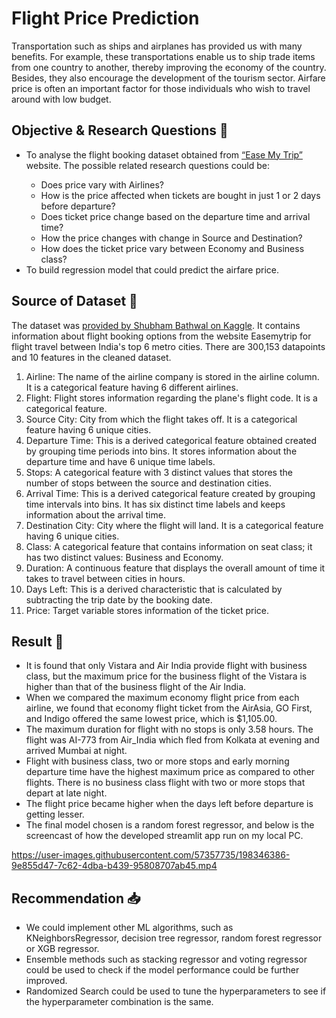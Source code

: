 # Flight Price Prediction
Transportation such as ships and airplanes has provided us with many benefits. For example, these transportations enable us to ship trade items from one country to another, thereby improving the economy of the country. Besides, they also encourage the development of the tourism sector. Airfare price is often an important factor for those individuals who wish to travel around with low budget. 

## Objective & Research Questions 🤔
<ul>
<li>To analyse the flight booking dataset obtained from <a href="https://www.easemytrip.com/">“Ease My Trip”</a> website. The possible related research questions could be:</li> 
<ul>
  <li> Does price vary with Airlines? </li> 
  <li> How is the price affected when tickets are bought in just 1 or 2 days before departure?</li> 
  <li> Does ticket price change based on the departure time and arrival time?</li> 
  <li> How the price changes with change in Source and Destination?</li> 
  <li> How does the ticket price vary between Economy and Business class?</li> 
</ul>
  <li>To build regression model that could predict the airfare price. </li>
</ul>

## Source of Dataset 📅
The dataset was <a href="https://www.kaggle.com/datasets/shubhambathwal/flight-price-prediction"> provided by Shubham Bathwal on Kaggle</a>. It contains information about flight booking options from the website Easemytrip for flight travel between India's top 6 metro cities. There are 300,153 datapoints and 10 features in the cleaned dataset.
<ol>
<li> Airline: The name of the airline company is stored in the airline column. It is a categorical feature having 6 different airlines.</li>
<li> Flight: Flight stores information regarding the plane's flight code. It is a categorical feature.</li>
<li> Source City: City from which the flight takes off. It is a categorical feature having 6 unique cities.</li>
<li> Departure Time: This is a derived categorical feature obtained created by grouping time periods into bins. It stores information about the departure time and have 6 unique time labels.</li>
<li> Stops: A categorical feature with 3 distinct values that stores the number of stops between the source and destination cities.</li>
<li> Arrival Time: This is a derived categorical feature created by grouping time intervals into bins. It has six distinct time labels and keeps information about the arrival time.</li>
<li> Destination City: City where the flight will land. It is a categorical feature having 6 unique cities.</li>
<li> Class: A categorical feature that contains information on seat class; it has two distinct values: Business and Economy.</li>
<li> Duration: A continuous feature that displays the overall amount of time it takes to travel between cities in hours.</li>
<li>Days Left: This is a derived characteristic that is calculated by subtracting the trip date by the booking date.</li>
<li> Price: Target variable stores information of the ticket price.</li>
</ol>

## Result 🔎
* It is found that only Vistara and Air India provide flight with business class, but the maximum price for the business flight of the Vistara is higher than that of the business flight of the Air India.
* When we compared the maximum economy flight price from each airline, we found that economy flight ticket from the AirAsia, GO First, and Indigo offered the same lowest price, which is $1,105.00.
* The maximum duration for flight with no stops is only 3.58 hours. The flight was AI-773 from Air_India which fled from Kolkata at evening and arrived Mumbai at night.
* Flight with business class, two or more stops and early morning departure time have the highest maximum price as compared to other flights. There is no business class flight with two or more stops that depart at late night.
* The flight price became higher when the days left before departure is getting lesser.
* The final model chosen is a random forest regressor, and below is the screencast of how the developed streamlit app run on my local PC.   

https://user-images.githubusercontent.com/57357735/198346386-9e855d47-7c62-4dba-b439-95808707ab45.mp4

## Recommendation 📥
* We could implement other ML algorithms, such as KNeighborsRegressor, decision tree regressor, random forest regressor or XGB regressor.
* Ensemble methods such as stacking regressor and voting regressor could be used to check if the model performance could be further improved.  
* Randomized Search could be used to tune the hyperparameters to see if the hyperparameter combination is the same. 
